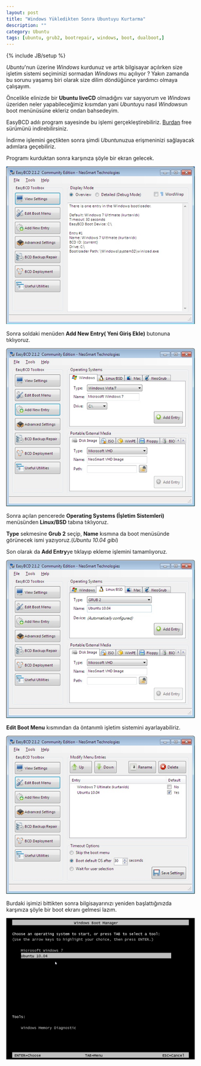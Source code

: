 ```yaml
---
layout: post
title: "Windows Yükledikten Sonra Ubuntuyu Kurtarma"
description: ""
category: Ubuntu
tags: [ubuntu, grub2, bootrepair, windows, boot, dualboot,]
---
```

{% include JB/setup %}

 *Ubuntu*'nun üzerine *Windows* kurdunuz ve artık bilgisayar açılırken size işletim sistemi seçiminizi
sormadan *Windows* mu açılıyor ? 
 Yakın zamanda bu sorunu yaşamış biri olarak size dilim döndüğünce yardımcı olmaya çalışayım.
 
 Öncelikle elinizde bir **Ubuntu liveCD** olmadığını var sayıyorum ve *Windows* üzeriden neler yapabileceğimiz kısımdan yani *Ubuntu*yu nasıl *Windows*un boot menünüsüne ekleriz ondan 
bahsedeyim.
 
 EasyBCD adılı program sayesinde bu işlemi gerçekleştirebiliriz.
 [Burdan](http://download.chip.eu/tr/EasyBCD-1.72_177662.html) free sürümünü indirebilirsiniz.

 İndirme işlemini geçtikten sonra şimdi *Ubuntu*nuzua erişmeninizi sağlayacak adımlara geçebiliriz.

 Programı kurduktan sonra karşınıza şöyle bir ekran gelecek.
 
 ![EasyBCD1](/images/resim1.jpg)

 Sonra soldaki menüden **Add New Entry( Yeni Giriş Ekle)** butonuna tıklıyoruz.

 ![EasyBCD2](/images/resim2.jpg)

 Sonra açılan pencerede **Operating Systems (İşletim Sistemleri)** menüsünden **Linux/BSD** tabına tıklıyoruz.

 **Type** sekmesine **Grub 2** seçip, **Name** kısmına da boot menüsünde görünecek ismi yazıyoruz.(*Ubuntu 10.04 gibi*)

 Son olarak da **Add Entry**ye tıklayıp ekleme işlemini tamamlıyoruz.
 
 ![EasyBCD3](/images/resim3.jpg)

 **Edit Boot Menu** kısmından da öntanımlı işletim sistemini ayarlayabiliriz.

 ![EasyBCD3boot](/images/resim4.jpg)
 
 Burdaki işimizi bittikten sonra bilgisayarınızı yeniden başlattığınızda karşınıza şöyle bir boot ekranı gelmesi lazım.

 ![Easybootek](/images/bootekrani.png)



